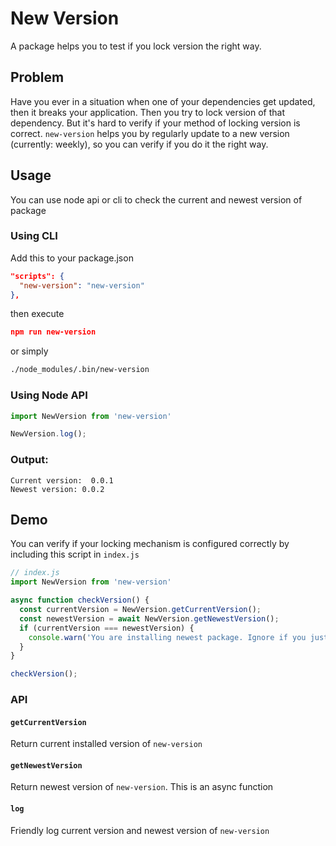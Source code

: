 # New Version

[npm-badge]: https://img.shields.io/npm/v/new-version.png
[npm]: https://www.npmjs.org/package/new-version
<!-- [![Travis][build-badge]][build]
[![Coveralls][coveralls-badge]][coveralls] -->

A package helps you to test if you lock version the right way.

## Problem

Have you ever in a situation when one of your dependencies get updated, then it breaks your application. Then you try to lock version of that dependency. But it's hard to verify if your method of locking version is correct. `new-version` helps you by regularly update to a new version (currently: weekly), so you can verify if you do it the right way.

## Usage
You can use node api or cli to check the current and newest version of package
### Using CLI
Add this to your package.json
```json
"scripts": {
  "new-version": "new-version"
},
```
then execute
```json
npm run new-version
```

or simply
```bash
./node_modules/.bin/new-version
```
### Using Node API

```javascript
import NewVersion from 'new-version'

NewVersion.log();
```

### Output: 
```
Current version:  0.0.1
Newest version: 0.0.2
```

## Demo
You can verify if your locking mechanism is configured correctly by including this script in `index.js`
```javascript
// index.js
import NewVersion from 'new-version'

async function checkVersion() {
  const currentVersion = NewVersion.getCurrentVersion();
  const newestVersion = await NewVersion.getNewestVersion();
  if (currentVersion === newestVersion) {
    console.warn('You are installing newest package. Ignore if you just install this package within a week. Otherwise, you may want to check if you are locking version correctly')
  }
}

checkVersion();
```

### API

#### `getCurrentVersion`
Return current installed version of `new-version`

#### `getNewestVersion`
Return newest version of `new-version`. This is an async function

#### `log`
Friendly log current version and newest version of `new-version`


<!-- [build-badge]: https://img.shields.io/travis/user/repo/master.png?style=flat-square
[build]: https://travis-ci.org/user/repo

[npm-badge]: https://img.shields.io/npm/v/npm-package.png?style=flat-square
[npm]: https://www.npmjs.org/package/npm-package

[coveralls-badge]: https://img.shields.io/coveralls/user/repo/master.png?style=flat-square
[coveralls]: https://coveralls.io/github/user/repo -->
